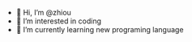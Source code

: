 - 👋 Hi, I’m @zhiou
- 👀 I’m interested in coding
- 🌱 I’m currently learning new programing language

<!---
zhiou/zhiou is a ✨ special ✨ repository because its `README.md` (this file) appears on your GitHub profile.
You can click the Preview link to take a look at your changes.
--->
